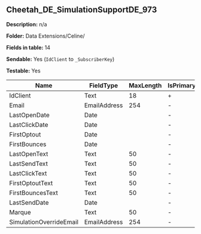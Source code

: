 ## Cheetah_DE_SimulationSupportDE_973

**Description:** n/a

**Folder:** Data Extensions/Celine/

**Fields in table:** 14

**Sendable:** Yes (`IdClient` to `_SubscriberKey`)

**Testable:** Yes

| Name | FieldType | MaxLength | IsPrimaryKey | IsNullable | DefaultValue |
| --- | --- | --- | --- | --- | --- |
| IdClient | Text | 18 | + | - |  |
| Email | EmailAddress | 254 | - | + |  |
| LastOpenDate | Date |  | - | + |  |
| LastClickDate | Date |  | - | + |  |
| FirstOptout | Date |  | - | + |  |
| FirstBounces | Date |  | - | + |  |
| LastOpenText | Text | 50 | - | + |  |
| LastSendText | Text | 50 | - | + |  |
| LastClickText | Text | 50 | - | + |  |
| FirstOptoutText | Text | 50 | - | + |  |
| FirstBouncesText | Text | 50 | - | + |  |
| LastSendDate | Date |  | - | + |  |
| Marque | Text | 50 | - | + |  |
| SimulationOverrideEmail | EmailAddress | 254 | - | + |  |
